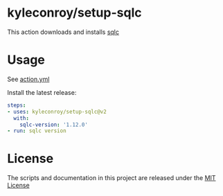 # kyleconroy/setup-sqlc

This action downloads and installs [sqlc](https://sqlc.dev)

# Usage

See [action.yml](action.yml)

Install the latest release:
```yaml
steps:
- uses: kyleconroy/setup-sqlc@v2
  with:
    sqlc-version: '1.12.0'
- run: sqlc version
```

# License

The scripts and documentation in this project are released under the [MIT License](LICENSE)

